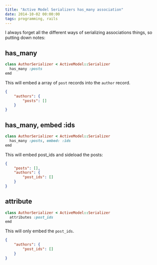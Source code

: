 ```yaml
---
title: "Active Model Serializers has_many association"
date: 2014-10-02 00:00:00
tags: programming, rails
---
```


I always forget all the different ways of serializing associations things, so putting down notes:

## has_many

```ruby
class AuthorSerializer < ActiveModel::Serializer
  has_many :posts
emd
```

This will embed a array of `post` records into the `author` record.

```json
{
    "authors": {
        "posts": []
    }
}
```

## has_many, embed :ids

```ruby
class AuthorSerializer < ActiveModel::Serializer
  has_many :posts, embed: :ids
emd
```

This will embed post_ids and sideload the posts:

```json
{
    "posts": [],
    "authors": {
        "post_ids": []
    }
}
```

## attribute

```ruby
class AuthorSerializer < ActiveModel::Serializer
  attributes :post_ids
emd
```

This will only embed the `post_ids`.

```json
{
    "authors": {
        "post_ids": []
    }
}
```
